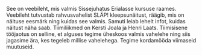 See on veebileht, mis valmis Sissejuhatus Erialasse kursuse raames. 
Veebileht tutvustab rahvusvahelist SLÄP! kleepsunäitust, räägib, mis on näituse eesmärk ning kuidas see valmis. Samuti leiab lehelt infot, kuidas näitust näha saab.
Tiimiliikmed on Kersti Joala ja Henri Laats.
Tiimisisene tööjaotus on selline, et alguses tegime üheskoos valmis vahelehe ning siis jagasime ära, kes tegeleb millise vahelehega. Tegime kordamööda viimaseid muutuseid.
